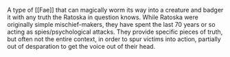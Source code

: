 A type of [[Fae]] that can magically worm its way into a creature and badger it with any truth the Ratoska in question knows. While Ratoska were originally simple mischief-makers, they have spent the last 70 years or so acting as spies/psychological attacks. They provide specific pieces of truth, but often not the entire context, in order to spur victims into action, partially out of desparation to get the voice out of their head. 